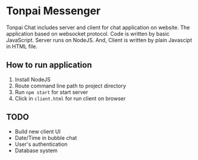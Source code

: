# **Tonpai Messenger**
Tonpai Chat includes server and client for chat application on website. The application based on websocket protocol. Code is written by basic JavaScript. Server runs on NodeJS. And, Client is written by plain Javascipt in HTML file.

## **How to run application**
1. Install NodeJS
2. Route command line path to project directory
3. Run `npm start` for start server
4. Click in `client.html` for run client on browser

## **TODO**
- Build new client UI
- Date/Time in bubble chat
- User's authentication
- Database system